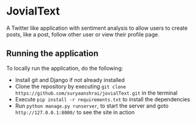 # JovialText
A Twitter like application with sentiment analysis to allow users to create posts, like a post, follow other user or view their profile page.


## Running the application
To locally run the application, do the following: 
- Install git and Django if not already installed
- Clone the repository by executing `git clone https://github.com/suryaanshrai/jovialText.git` in the terminal
- Execute `pip install -r requirements.txt` to install the dependencies
- Run `python manage.py runserver`, to start the server and goto `http://127.0.0.1:8000/` to see the site in action
